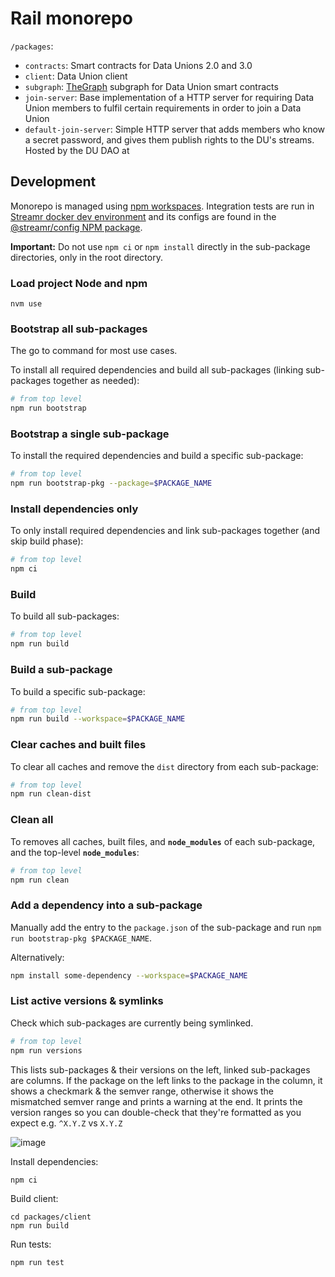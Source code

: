 # Rail monorepo

`/packages`:
* `contracts`: Smart contracts for Data Unions 2.0 and 3.0
* `client`: Data Union client
* `subgraph`: [TheGraph](https://thegraph.com/) subgraph for Data Union smart contracts
* `join-server`: Base implementation of a HTTP server for requiring Data Union members to fulfil certain requirements in order to join a Data Union
* `default-join-server`: Simple HTTP server that adds members who know a secret password, and gives them publish rights to the DU's streams. Hosted by the DU DAO at

## Development

Monorepo is managed using [npm workspaces](https://docs.npmjs.com/cli/v7/using-npm/workspaces). Integration tests are run in [Streamr docker dev environment](https://github.com/streamr-dev/streamr-docker-dev/) and its configs are found in the [@streamr/config NPM package](https://npmjs.com/package/@streamr/config).

**Important:** Do not use `npm ci` or `npm install` directly in the sub-package directories, only in the root directory.

### Load project Node and npm
```
nvm use
```

### Bootstrap all sub-packages
The go to command for most use cases.

To install all required dependencies and build all sub-packages (linking sub-packages together as needed):

```bash
# from top level
npm run bootstrap
```

###  Bootstrap a single sub-package

To install the required dependencies and build a specific sub-package:

```bash
# from top level
npm run bootstrap-pkg --package=$PACKAGE_NAME
```

### Install dependencies only

To only install required dependencies and link sub-packages together (and skip build phase):

```bash
# from top level
npm ci
```

### Build
To build all sub-packages:
```bash
# from top level
npm run build
```

### Build a sub-package
To build a specific sub-package:
```bash
# from top level
npm run build --workspace=$PACKAGE_NAME
```

### Clear caches and built files

To clear all caches and remove the `dist` directory from each sub-package:

```bash
# from top level
npm run clean-dist
```

### Clean all

To removes all caches, built files, and **`node_modules`** of each sub-package, and the
top-level **`node_modules`**:

```bash
# from top level
npm run clean
```

### Add a dependency into a sub-package

Manually add the entry to the `package.json` of the sub-package and
run `npm run bootstrap-pkg $PACKAGE_NAME`.

Alternatively:
```bash
npm install some-dependency --workspace=$PACKAGE_NAME
```

### List active versions & symlinks

Check which sub-packages are currently being symlinked.

```bash
# from top level
npm run versions
```

This lists sub-packages & their versions on the left, linked
sub-packages are columns.  If the package on the left links to the package
in the column, it shows a checkmark & the semver range, otherwise it
shows the mismatched semver range and prints a warning at the end.  It
prints the version ranges so you can double-check that they're formatted
as you expect e.g. `^X.Y.Z` vs `X.Y.Z`

![image](https://user-images.githubusercontent.com/43438/135347920-97d6e0e7-b86c-40ff-bfc9-91f160ae975c.png)



Install dependencies:
```
npm ci
```

Build client:
```
cd packages/client
npm run build
```

Run tests:
```
npm run test
```

